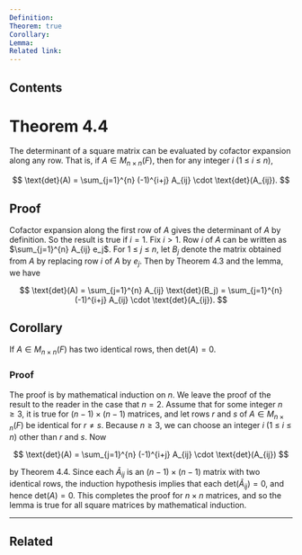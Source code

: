 ```yaml
---
Definition: 
Theorem: true
Corollary: 
Lemma: 
Related link:
---
```


## Contents

# Theorem 4.4

The determinant of a square matrix can be evaluated by cofactor expansion along any row. That is, if $A \in M_{n \times n}(F)$, then for any integer $i$ (1 ≤ $i$ ≤ $n$),

$$
\text{det}(A) = \sum_{j=1}^{n} (-1)^{i+j} A_{ij} \cdot \text{det}(A_{ij}).
$$

## Proof

Cofactor expansion along the first row of $A$ gives the determinant of $A$ by definition. So the result is true if $i = 1$. Fix $i > 1$. Row $i$ of $A$ can be written as $\sum_{j=1}^{n} A_{ij} e_j$. For 1 ≤ $j$ ≤ $n$, let $B_j$ denote the matrix obtained from $A$ by replacing row $i$ of $A$ by $e_j$. Then by Theorem 4.3 and the lemma, we have

$$
\text{det}(A) = \sum_{j=1}^{n} A_{ij} \text{det}(B_j) = \sum_{j=1}^{n} (-1)^{i+j} A_{ij} \cdot \text{det}(A_{ij}).
$$

## Corollary

If $A \in M_{n \times n}(F)$ has two identical rows, then $\text{det}(A) = 0$.

### Proof

The proof is by mathematical induction on $n$. We leave the proof of the result to the reader in the case that $n = 2$. Assume that for some integer $n \geq 3$, it is true for $(n - 1) \times (n - 1)$ matrices, and let rows $r$ and $s$ of $A \in M_{n \times n}(F)$ be identical for $r \neq s$. Because $n \geq 3$, we can choose an integer $i$ (1 ≤ $i$ ≤ $n$) other than $r$ and $s$. Now

$$
\text{det}(A) = \sum_{j=1}^{n} (-1)^{i+j} A_{ij} \cdot \text{det}(A_{ij})
$$

by Theorem 4.4. Since each $\widetilde{A}_{ij}$ is an $(n - 1) \times (n - 1)$ matrix with two identical rows, the induction hypothesis implies that each $\text{det}(\widetilde{A}_{ij}) = 0$, and hence $\text{det}(A) = 0$. This completes the proof for $n \times n$ matrices, and so the lemma is true for all square matrices by mathematical induction.

---





## Related


